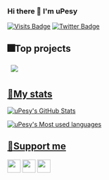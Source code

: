 ### Hi there 👋 I'm uPesy

[![Visits Badge](https://badges.pufler.dev/visits/uPesy/uPesy)]()
[![Twitter Badge](https://img.shields.io/badge/Twitter-Profile-informational?style=flat&logo=twitter&logoColor=white&color=1CA2F1)](https://twitter.com/_uPesy)


## :fireworks:Top projects

<a href="https://github.com/uPesy/easyeda2kicad.py">
  <img align="center" style="margin:0.5rem" src="https://github-readme-stats.vercel.app/api/pin?username=uPesy&repo=easyeda2kicad.py&theme=default_repocard" />

## :rocket:My stats 

![uPesy's GitHub Stats](https://github-readme-stats.vercel.app/api?username=uPesy&show_icons=true&theme=default)

![uPesy's Most used languages](https://github-readme-stats.vercel.app/api/top-langs/?username=uPesy&theme=default&layout=compact&hide=makefile)

## :gift:Support me
<a href="https://www.buymeacoffee.com/upesy" target="_blank"><img src="https://www.buymeacoffee.com/assets/img/custom_images/orange_img.png" height="30px"/></a>
<a href="https://ko-fi.com/upesy" target="_blank"><img src="https://ko-fi.com/img/githubbutton_sm.svg" height="30px"/></a>
<a href="https://github.com/sponsors/uPesy" target="_blank"><img src="https://img.shields.io/badge/-Github Sponsor-fafbfc?style=flat&logo=GitHub%20Sponsors" height="30px"/></a>

